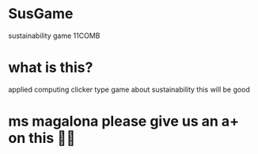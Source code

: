 # SusGame
sustainability game 11COMB

# what is this?
applied computing clicker type game about sustainability
this will be good

# ms magalona please give us an a+ on this 🙏🙏
